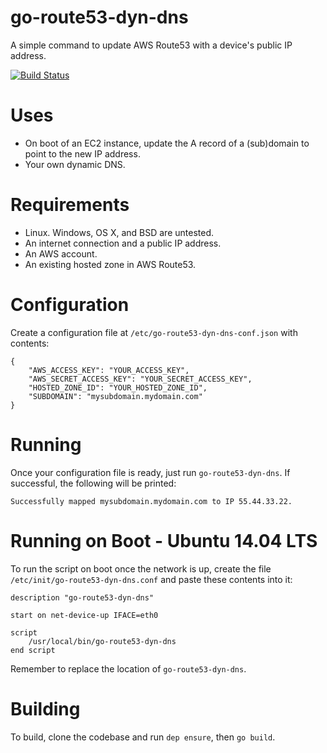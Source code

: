 # go-route53-dyn-dns #

A simple command to update AWS Route53 with a device's public IP address.

[![Build Status](https://travis-ci.org/mikestaszel/go-route53-dyn-dns.svg?branch=master)](https://travis-ci.org/mikestaszel/go-route53-dyn-dns)

# Uses #

* On boot of an EC2 instance, update the A record of a (sub)domain to point to the new IP address.
* Your own dynamic DNS.

# Requirements #

* Linux. Windows, OS X, and BSD are untested.
* An internet connection and a public IP address.
* An AWS account.
* An existing hosted zone in AWS Route53.

# Configuration #

Create a configuration file at `/etc/go-route53-dyn-dns-conf.json` with contents:

    {
        "AWS_ACCESS_KEY": "YOUR_ACCESS_KEY",
        "AWS_SECRET_ACCESS_KEY": "YOUR_SECRET_ACCESS_KEY",
        "HOSTED_ZONE_ID": "YOUR_HOSTED_ZONE_ID",
        "SUBDOMAIN": "mysubdomain.mydomain.com"
    }

# Running #

Once your configuration file is ready, just run `go-route53-dyn-dns`. If successful, the following will be printed:

    Successfully mapped mysubdomain.mydomain.com to IP 55.44.33.22.

# Running on Boot - Ubuntu 14.04 LTS #

To run the script on boot once the network is up, create the file `/etc/init/go-route53-dyn-dns.conf` and paste these contents into it:

    description "go-route53-dyn-dns"

    start on net-device-up IFACE=eth0

    script
        /usr/local/bin/go-route53-dyn-dns
    end script

Remember to replace the location of `go-route53-dyn-dns`.

# Building #

To build, clone the codebase and run `dep ensure`, then `go build`.
